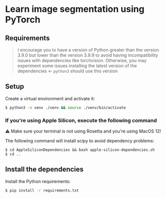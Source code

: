 # Learn image segmentation using PyTorch

## Requirements
> I encourage you to have a version of Python greater than the version 3.9.0 but lower
> than the version 3.9.9 to avoid having incompatibility issues with dependencies like
> torchvision. Otherwise, you may experiment some issues installing the latest version
> of the dependencies <- `python3` should use this version

## Setup

Create a virtual environment and activate it:
```bash
$ python3 -m venv ./venv && source ./venv/bin/activate
```

### If you're using Apple Silicon, execute the following command
⚠️ Make sure your terminal is not using Rosetta and you're using MacOS 12!

The following command will install scipy to avoid dependency problems:
```
$ cd AppleSiliconDependencies && bash apple-silicon-dependencies.sh
$ cd ..
```

## Install the dependencies

Install the Python requirements:
```bash
$ pip install -r requirements.txt
```